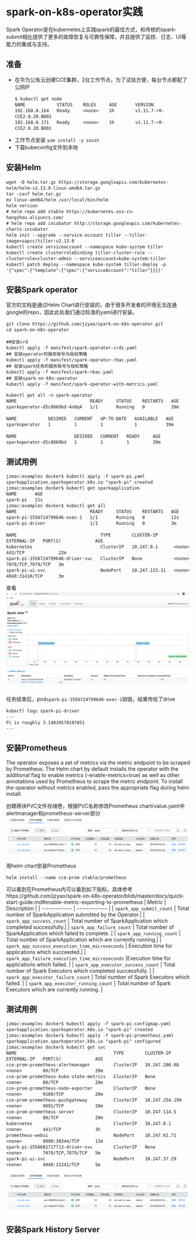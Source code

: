 # spark-on-k8s-operator实践

Spark Operator是在kubernetes上实践spark的最佳方式，和传统的spark-submit相比提供了更多的故障恢复与可靠性保障，并且提供了监控、日志、UI等能力的集成与支持。

## 准备
- 在华为公有云创建CCE集群，2台工作节点，为了试验方便，每台节点都配了公网IP
  ```
  $ kubectl get node
  NAME            STATUS    ROLES     AGE       VERSION
  192.168.0.164   Ready     <none>    1h        v1.11.7-r0-CCE2.0.20.B001
  192.168.0.171   Ready     <none>    1h        v1.11.7-r0-CCE2.0.20.B001
  ```
- 工作节点安装 `yum install -y socat`
- 下载kubeconfig文件到本地





## 安装Helm
```
wget -O helm.tar.gz https://storage.googleapis.com/kubernetes-helm/helm-v2.13.0-linux-amd64.tar.gz
tar -zxvf helm.tar.gz
mv linux-amd64/helm /usr/local/bin/helm
helm version
# helm repo add stable https://kubernetes.oss-cn-hangzhou.aliyuncs.com/
# helm repo add incubator http://storage.googleapis.com/kubernetes-charts-incubator
helm init --upgrade --service-account tiller --tiller-image=sapcc/tiller:v2.13.0
kubectl create serviceaccount --namespace kube-system tiller
kubectl create clusterrolebinding tiller-cluster-rule --clusterrole=cluster-admin --serviceaccount=kube-system:tiller
kubectl patch deploy --namespace kube-system tiller-deploy -p '{"spec":{"template":{"spec":{"serviceAccount":"tiller"}}}}'

```

## 安装Spark operator
官方的文档是通过Helm Chart进行安装的，由于很多开发者的环境无法连通google的repo，因此此处我们通过标准的yaml进行安装。
```
git clone https://github.com/jzyao/spark-on-k8s-operator.git
cd spark-on-k8s-operator

##安装crd
kubectl apply -f manifest/spark-operator-crds.yaml 
## 安装operator的服务账号与授权策略
kubectl apply -f manifest/spark-operator-rbac.yaml 
## 安装spark任务的服务账号与授权策略
kubectl apply -f manifest/spark-rbac.yaml 
## 安装spark-on-k8s-operator 
kubectl apply -f manifest/spark-operator-with-metrics.yaml
```

```
kubectl get all -n spark-operator
NAME                            READY     STATUS    RESTARTS   AGE
sparkoperator-d5c8869bd-4n8q4   1/1       Running   0          39m

NAME            DESIRED   CURRENT   UP-TO-DATE   AVAILABLE   AGE
sparkoperator   1         1         1            1           39m

NAME                      DESIRED   CURRENT   READY     AGE
sparkoperator-d5c8869bd   1         1         1         39m
```

## 测试用例
```
jzmac:examples docker$ kubectl apply -f spark-pi.yaml
sparkapplication.sparkoperator.k8s.io "spark-pi" created
jzmac:examples docker$ kubectl get sparkapplication
NAME       AGE
spark-pi   21s
jzmac:examples docker$ kubectl get all
NAME                            READY     STATUS    RESTARTS   AGE
spark-pi-1556724799646-exec-1   1/1       Running   0          12s
spark-pi-driver                 1/1       Running   0          3m

NAME                                TYPE        CLUSTER-IP      EXTERNAL-IP   PORT(S)             AGE
kubernetes                          ClusterIP   10.247.0.1      <none>        443/TCP             22m
spark-pi-1556724799646-driver-svc   ClusterIP   None            <none>        7078/TCP,7079/TCP   3m
spark-pi-ui-svc                     NodePort    10.247.123.31   <none>        4040:31410/TCP      3m
```
查看
![pi](/pic/pi.png?raw=true "pi")

任务结束后，pod`spark-pi-1556724799646-exec-1`销毁，结果传给了drive
```
kubectl logs spark-pi-driver
···
Pi is roughly 3.14039570197851
···
```

##  安装Prometheus
The operator exposes a set of metrics via the metric endpoint to be scraped by Prometheus. The Helm chart by default installs the operator with the additional flag to enable metrics (-enable-metrics=true) as well as other annotations used by Prometheus to scrape the metric endpoint. To install the operator without metrics enabled, pass the appropriate flag during helm install:

创建两块PVC文件存储卷，根据PVC名称修改Prometheus chart/value.yaml中alertmanager和prometheus-server部分
   ![sfs](/pic/sfs.png?raw=true "sfs")

用helm chart安装Prometheus
```
helm install --name cce-prom stable/prometheus
```

可以看到在Prometheus内可以看到如下指标，具体参考https://github.com/jzyao/spark-on-k8s-operator/blob/master/docs/quick-start-guide.md#enable-metric-exporting-to-prometheus
| Metric | Description |
| ------------- | ------------- |
| `spark_app_submit_count`  | Total number of SparkApplication submitted by the Operator.|
| `spark_app_success_count` | Total number of SparkApplication which completed successfully.|
| `spark_app_failure_count` | Total number of SparkApplication which failed to complete. |
| `spark_app_running_count` | Total number of SparkApplication which are currently running.|
| `spark_app_success_execution_time_microseconds` | Execution time for applications which succeeded.|
| `spark_app_failure_execution_time_microseconds` |Execution time for applications which failed. |
| `spark_app_executor_success_count` | Total number of Spark Executors which completed successfully. |
| `spark_app_executor_failure_count` | Total number of Spark Executors which failed. |
| `spark_app_executor_running_count` | Total number of Spark Executors which are currently running. |


## 测试用例
```
jzmac:examples docker$ kubectl apply -f spark-pi-configmap.yaml
sparkapplication.sparkoperator.k8s.io "spark-pi" created
jzmac:examples docker$ kubectl apply -f spark-pi-prometheus.yaml
sparkapplication.sparkoperator.k8s.io "spark-pi" configured
jzmac:examples docker$ kubectl get svc
NAME                                     TYPE        CLUSTER-IP       EXTERNAL-IP   PORT(S)             AGE
cce-prom-prometheus-alertmanager         ClusterIP   10.247.200.68    <none>        80/TCP              20m
cce-prom-prometheus-kube-state-metrics   ClusterIP   None             <none>        80/TCP              20m
cce-prom-prometheus-node-exporter        ClusterIP   None             <none>        9100/TCP            20m
cce-prom-prometheus-pushgateway          ClusterIP   10.247.254.199   <none>        9091/TCP            20m
cce-prom-prometheus-server               ClusterIP   10.247.114.5     <none>        80/TCP              20m
kubernetes                               ClusterIP   10.247.0.1       <none>        443/TCP             3h
prometheus-webui                         NodePort    10.247.61.71     <none>        9090:30344/TCP      13m
spark-pi-1556681717713-driver-svc        ClusterIP   None             <none>        7078/TCP,7079/TCP   5m
spark-pi-ui-svc                          NodePort    10.247.37.29     <none>        4040:31241/TCP      5m
```
![sfs](/pic/sfs.png?raw=true "sfs")


## 安装Spark History Server

